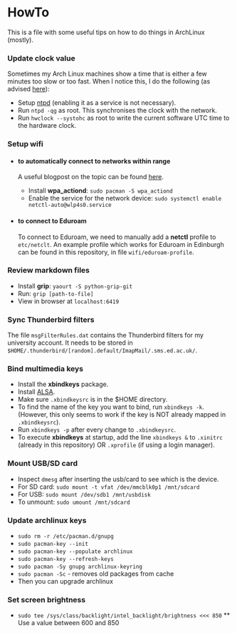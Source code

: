 # HowTo

This is a file with some useful tips on how to do things in ArchLinux (mostly).

### Update clock value

Sometimes my Arch Linux machines show a time that is either a few minutes too slow or too fast. 
When I notice this, I do the following (as advised [here](https://wiki.archlinux.org/index.php/time#Troubleshooting)):

* Setup [ntpd](https://wiki.archlinux.org/index.php/Network_Time_Protocol_daemon) (enabling it as a service is not necessary).
* Run `ntpd -qg` as root. This synchronises the clock with the network.
* Run `hwclock --systohc` as root to write the current software UTC time to the hardware clock.

### Setup wifi 

* #### to automatically connect to networks within range

  A useful blogpost on the topic can be found [here](http://blog.programmableproduction.com/2016/02/15/ArchLinux-Setting-Network-With-Netctl/).

  * Install **wpa_actiond**: `sudo pacman -S wpa_actiond`
  * Enable the service for the network device: `sudo systemctl enable netctl-auto@wlp4s0.service`

* #### to connect to Eduroam

  To connect to Eduroam, we need to manually add a **netctl** profile to `etc/netclt`. 
  An example profile which works for Eduroam in Edinburgh can be found in this repository, in file `wifi/eduroam-profile`.

### Review markdown files

* Install **grip**: `yaourt -S python-grip-git`
* Run: `grip [path-to-file]`
* View in browser at `localhost:6419`

### Sync Thunderbird filters

The file `msgFilterRules.dat` contains the Thunderbird filters for my university account.
It needs to be stored in `$HOME/.thunderbird/[random].default/ImapMail/.sms.ed.ac.uk/`.

### Bind multimedia keys 

* Install the **xbindkeys** package.
* Install [ALSA](https://wiki.archlinux.org/index.php/Advanced_Linux_Sound_Architecture).
* Make sure `.xbindkeysrc` is in the $HOME directory.
* To find the name of the key you want to bind, run `xbindkeys -k`.
  (However, this only seems to work if the key is NOT already mapped in `.xbindkeysrc`).
* Run `xbindkeys -p` after every change to `.xbindkeysrc`.
* To execute **xbindkeys** at startup, add the line `xbindkeys &` to `.xinitrc` (already in this repository) OR `.xprofile` (if using a login manager).

### Mount USB/SD card

* Inspect `dmesg` after inserting the usb/card to see which is the device.
* For SD card: `sudo mount -t vfat /dev/mmcblk0p1 /mnt/sdcard`
* For USB: `sudo mount /dev/sdb1 /mnt/usbdisk`
* To unmount: `sudo umount /mnt/sdcard`

### Update archlinux keys

* `sudo rm -r /etc/pacman.d/gnupg`
* `sudo pacman-key --init`
* `sudo pacman-key --populate archlinux`
* `sudo pacman-key --refresh-keys`
* `sudo pacman -Sy gnupg archlinux-keyring`
* `sudo pacman -Sc` - removes old packages from cache
* Then you can upgrade archlinux

### Set screen brightness

* `sudo tee /sys/class/backlight/intel_backlight/brightness <<< 850`
** Use a value between 600 and 850
